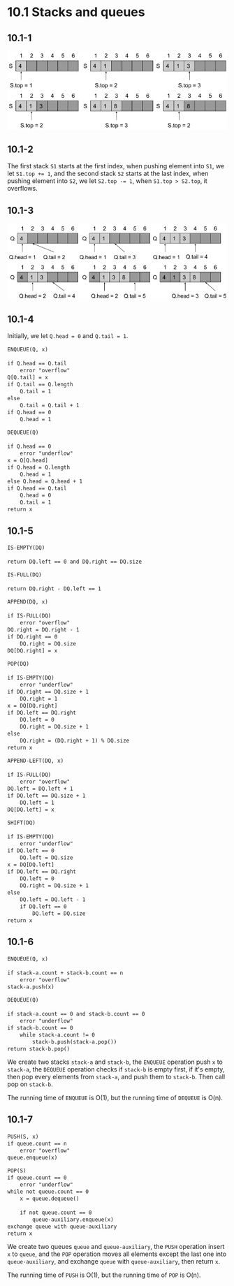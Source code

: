 # 10.1 Stacks and queues
## 10.1-1
![Alt text](./10.1-1.png)

## 10.1-2
The first stack `S1` starts at the first index, when pushing element into `S1`, we let `S1.top += 1`, and the second stack `S2` starts at the last index, when pushing element into `S2`, we let `S2.top -= 1`, when `S1.top > S2.top`, it overflows.

## 10.1-3
![Alt text](./10.1-3.png)

## 10.1-4
Initially, we let `Q.head = 0` and `Q.tail = 1`.

```
ENQUEUE(Q, x)

if Q.head == Q.tail
    error "overflow"
Q[Q.tail] = x
if Q.tail == Q.length
    Q.tail = 1
else
    Q.tail = Q.tail + 1
if Q.head == 0
    Q.head = 1
```

```
DEQUEUE(Q)

if Q.head == 0
    error "underflow"
x = Q[Q.head]
if Q.head = Q.length
    Q.head = 1
else Q.head = Q.head + 1
if Q.head == Q.tail
    Q.head = 0
    Q.tail = 1
return x
```

## 10.1-5
```
IS-EMPTY(DQ)

return DQ.left == 0 and DQ.right == DQ.size
```

```
IS-FULL(DQ)

return DQ.right - DQ.left == 1
```

```
APPEND(DQ, x)

if IS-FULL(DQ)
    error "overflow"
DQ.right = DQ.right - 1
if DQ.right == 0
    DQ.right = DQ.size
DQ[DQ.right] = x
```

```
POP(DQ)

if IS-EMPTY(DQ)
    error "underflow"
if DQ.right == DQ.size + 1
    DQ.right = 1
x = DQ[DQ.right]
if DQ.left == DQ.right
    DQ.left = 0
    DQ.right = DQ.size + 1
else
    DQ.right = (DQ.right + 1) % DQ.size
return x
```

```
APPEND-LEFT(DQ, x)

if IS-FULL(DQ)
    error "overflow"
DQ.left = DQ.left + 1
if DQ.left == DQ.size + 1
    DQ.left = 1
DQ[DQ.left] = x
```

```
SHIFT(DQ)

if IS-EMPTY(DQ)
    error "underflow"
if DQ.left == 0
    DQ.left = DQ.size
x = DQ[DQ.left]
if DQ.left == DQ.right
    DQ.left = 0
    DQ.right = DQ.size + 1
else
    DQ.left = DQ.left - 1
    if DQ.left == 0
        DQ.left = DQ.size
return x
```

## 10.1-6
```
ENQUEUE(Q, x)

if stack-a.count + stack-b.count == n
    error "overflow"
stack-a.push(x)
```

```
DEQUEUE(Q)

if stack-a.count == 0 and stack-b.count == 0
    error "underflow"
if stack-b.count == 0
    while stack-a.count != 0
        stack-b.push(stack-a.pop())
return stack-b.pop()
```

We create two stacks `stack-a` and `stack-b`, the `ENQUEUE` operation push `x` to `stack-a`, the `DEQUEUE` operation checks if `stack-b` is empty first, if it's empty, then pop every elements from `stack-a`, and push them to `stack-b`. Then call pop on `stack-b`.

The running time of `ENQUEUE` is O(1), but the running time of `DEQUEUE` is O(n).

## 10.1-7
```
PUSH(S, x)
if queue.count == n
    error "overflow"
queue.enqueue(x)
```

```
POP(S)
if queue.count == 0
    error "underflow"
while not queue.count == 0
    x = queue.dequeue()

    if not queue.count == 0
        queue-auxiliary.enqueue(x)
exchange queue with queue-auxiliary
return x
```

We create two queues `queue` and `queue-auxiliary`, the `PUSH` operation insert `x` to `queue`, and the `POP` operation moves all elements except the last one into `queue-auxiliary`, and exchange `queue` with `queue-auxiliary`, then return `x`.

The running time of `PUSH` is O(1), but the running time of `POP` is O(n).